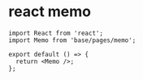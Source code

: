 # react memo

```tsx
import React from 'react';
import Memo from 'base/pages/memo';

export default () => {
  return <Memo />;
};
```

